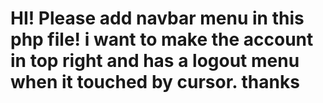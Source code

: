 # HI! Please add navbar menu in this php file! i want to make the account in top right and has a logout menu when it touched by cursor. thanks
